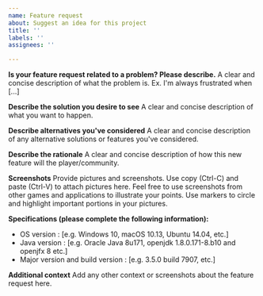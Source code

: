 ```yaml
---
name: Feature request
about: Suggest an idea for this project
title: ''
labels: ''
assignees: ''

---
```


**Is your feature request related to a problem? Please describe.**
A clear and concise description of what the problem is. Ex. I'm always frustrated when [...]

**Describe the solution you desire to see**
A clear and concise description of what you want to happen.

**Describe alternatives you've considered**
A clear and concise description of any alternative solutions or features you've considered.

**Describe the rationale**
A clear and concise description of how this new feature will the player/community. 

**Screenshots**
Provide pictures and screenshots. Use copy (Ctrl-C) and paste (Ctrl-V) to attach pictures here. Feel free to use screenshots from other games and applications to illustrate your points. Use markers to circle and highlight important portions in your pictures. 

**Specifications  (please complete the following information):**
 - OS version : [e.g. Windows 10, macOS 10.13, Ubuntu 14.04, etc.]
 - Java version : [e.g. Oracle Java 8u171, openjdk 1.8.0.171-8.b10 and openjfx 8 etc.]
 - Major version and build version : [e.g. 3.5.0 build 7907, etc.]

**Additional context**
Add any other context or screenshots about the feature request here.

